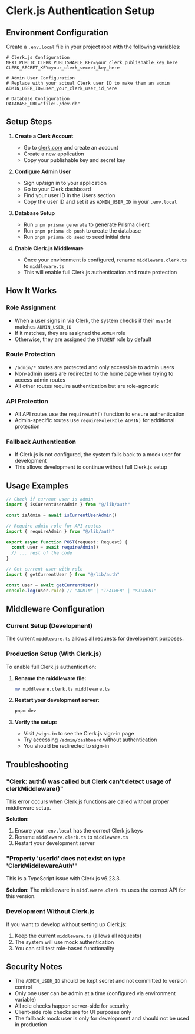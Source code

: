 # Clerk.js Authentication Setup

## Environment Configuration

Create a `.env.local` file in your project root with the following variables:

```env
# Clerk.js Configuration
NEXT_PUBLIC_CLERK_PUBLISHABLE_KEY=your_clerk_publishable_key_here
CLERK_SECRET_KEY=your_clerk_secret_key_here

# Admin User Configuration
# Replace with your actual Clerk user ID to make them an admin
ADMIN_USER_ID=user_your_clerk_user_id_here

# Database Configuration
DATABASE_URL="file:./dev.db"
```

## Setup Steps

1. **Create a Clerk Account**
   - Go to [clerk.com](https://clerk.com) and create an account
   - Create a new application
   - Copy your publishable key and secret key

2. **Configure Admin User**
   - Sign up/sign in to your application
   - Go to your Clerk dashboard
   - Find your user ID in the Users section
   - Copy the user ID and set it as `ADMIN_USER_ID` in your `.env.local`

3. **Database Setup**
   - Run `pnpm prisma generate` to generate Prisma client
   - Run `pnpm prisma db push` to create the database
   - Run `pnpm prisma db seed` to seed initial data

4. **Enable Clerk.js Middleware**
   - Once your environment is configured, rename `middleware.clerk.ts` to `middleware.ts`
   - This will enable full Clerk.js authentication and route protection

## How It Works

### Role Assignment
- When a user signs in via Clerk, the system checks if their `userId` matches `ADMIN_USER_ID`
- If it matches, they are assigned the `ADMIN` role
- Otherwise, they are assigned the `STUDENT` role by default

### Route Protection
- `/admin/*` routes are protected and only accessible to admin users
- Non-admin users are redirected to the home page when trying to access admin routes
- All other routes require authentication but are role-agnostic

### API Protection
- All API routes use the `requireAuth()` function to ensure authentication
- Admin-specific routes use `requireRole(Role.ADMIN)` for additional protection

### Fallback Authentication
- If Clerk.js is not configured, the system falls back to a mock user for development
- This allows development to continue without full Clerk.js setup

## Usage Examples

```typescript
// Check if current user is admin
import { isCurrentUserAdmin } from "@/lib/auth"

const isAdmin = await isCurrentUserAdmin()

// Require admin role for API routes
import { requireAdmin } from "@/lib/auth"

export async function POST(request: Request) {
  const user = await requireAdmin()
  // ... rest of the code
}

// Get current user with role
import { getCurrentUser } from "@/lib/auth"

const user = await getCurrentUser()
console.log(user.role) // "ADMIN" | "TEACHER" | "STUDENT"
```

## Middleware Configuration

### Current Setup (Development)
The current `middleware.ts` allows all requests for development purposes.

### Production Setup (With Clerk.js)
To enable full Clerk.js authentication:

1. **Rename the middleware file:**
   ```bash
   mv middleware.clerk.ts middleware.ts
   ```

2. **Restart your development server:**
   ```bash
   pnpm dev
   ```

3. **Verify the setup:**
   - Visit `/sign-in` to see the Clerk.js sign-in page
   - Try accessing `/admin/dashboard` without authentication
   - You should be redirected to sign-in

## Troubleshooting

### "Clerk: auth() was called but Clerk can't detect usage of clerkMiddleware()"
This error occurs when Clerk.js functions are called without proper middleware setup.

**Solution:**
1. Ensure your `.env.local` has the correct Clerk.js keys
2. Rename `middleware.clerk.ts` to `middleware.ts`
3. Restart your development server

### "Property 'userId' does not exist on type 'ClerkMiddlewareAuth'"
This is a TypeScript issue with Clerk.js v6.23.3.

**Solution:**
The middleware in `middleware.clerk.ts` uses the correct API for this version.

### Development Without Clerk.js
If you want to develop without setting up Clerk.js:

1. Keep the current `middleware.ts` (allows all requests)
2. The system will use mock authentication
3. You can still test role-based functionality

## Security Notes

- The `ADMIN_USER_ID` should be kept secret and not committed to version control
- Only one user can be admin at a time (configured via environment variable)
- All role checks happen server-side for security
- Client-side role checks are for UI purposes only
- The fallback mock user is only for development and should not be used in production 